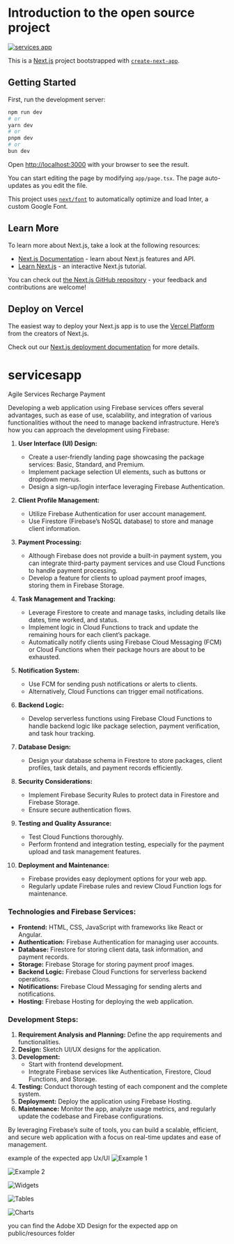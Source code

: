 # Introduction to the open source project

[![services app](https://videoapi-muybridge.vimeocdn.com/animated-thumbnails/image/f7aa6e48-9ab8-4515-a1a4-cc2133743182.gif?ClientID=vimeo-core-prod&Date=1706116148&Signature=3104f414d60e967b711c75dcaacee910fc00552c)](https://vimeo.com/906047438)


This is a [Next.js](https://nextjs.org/) project bootstrapped with [`create-next-app`](https://github.com/vercel/next.js/tree/canary/packages/create-next-app).

## Getting Started

First, run the development server:

```bash
npm run dev
# or
yarn dev
# or
pnpm dev
# or
bun dev
```

Open [http://localhost:3000](http://localhost:3000) with your browser to see the result.

You can start editing the page by modifying `app/page.tsx`. The page auto-updates as you edit the file.

This project uses [`next/font`](https://nextjs.org/docs/basic-features/font-optimization) to automatically optimize and load Inter, a custom Google Font.

## Learn More

To learn more about Next.js, take a look at the following resources:

- [Next.js Documentation](https://nextjs.org/docs) - learn about Next.js features and API.
- [Learn Next.js](https://nextjs.org/learn) - an interactive Next.js tutorial.

You can check out [the Next.js GitHub repository](https://github.com/vercel/next.js/) - your feedback and contributions are welcome!

## Deploy on Vercel

The easiest way to deploy your Next.js app is to use the [Vercel Platform](https://vercel.com/new?utm_medium=default-template&filter=next.js&utm_source=create-next-app&utm_campaign=create-next-app-readme) from the creators of Next.js.

Check out our [Next.js deployment documentation](https://nextjs.org/docs/deployment) for more details.


# servicesapp
Agile Services Recharge Payment

Developing a web application using Firebase services offers several advantages, such as ease of use, scalability, and integration of various functionalities without the need to manage backend infrastructure. Here’s how you can approach the development using Firebase:

1. **User Interface (UI) Design:**
   - Create a user-friendly landing page showcasing the package services: Basic, Standard, and Premium.
   - Implement package selection UI elements, such as buttons or dropdown menus.
   - Design a sign-up/login interface leveraging Firebase Authentication.

2. **Client Profile Management:**
   - Utilize Firebase Authentication for user account management.
   - Use Firestore (Firebase’s NoSQL database) to store and manage client information.

3. **Payment Processing:**
   - Although Firebase does not provide a built-in payment system, you can integrate third-party payment services and use Cloud Functions to handle payment processing.
   - Develop a feature for clients to upload payment proof images, storing them in Firebase Storage.

4. **Task Management and Tracking:**
   - Leverage Firestore to create and manage tasks, including details like dates, time worked, and status.
   - Implement logic in Cloud Functions to track and update the remaining hours for each client’s package.
   - Automatically notify clients using Firebase Cloud Messaging (FCM) or Cloud Functions when their package hours are about to be exhausted.

5. **Notification System:**
   - Use FCM for sending push notifications or alerts to clients.
   - Alternatively, Cloud Functions can trigger email notifications.

6. **Backend Logic:**
   - Develop serverless functions using Firebase Cloud Functions to handle backend logic like package selection, payment verification, and task hour tracking.

7. **Database Design:**
   - Design your database schema in Firestore to store packages, client profiles, task details, and payment records efficiently.

8. **Security Considerations:**
   - Implement Firebase Security Rules to protect data in Firestore and Firebase Storage.
   - Ensure secure authentication flows.

9. **Testing and Quality Assurance:**
   - Test Cloud Functions thoroughly.
   - Perform frontend and integration testing, especially for the payment upload and task management features.

10. **Deployment and Maintenance:**
    - Firebase provides easy deployment options for your web app.
    - Regularly update Firebase rules and review Cloud Function logs for maintenance.

### Technologies and Firebase Services:

- **Frontend:** HTML, CSS, JavaScript with frameworks like React or Angular.
- **Authentication:** Firebase Authentication for managing user accounts.
- **Database:** Firestore for storing client data, task information, and payment records.
- **Storage:** Firebase Storage for storing payment proof images.
- **Backend Logic:** Firebase Cloud Functions for serverless backend operations.
- **Notifications:** Firebase Cloud Messaging for sending alerts and notifications.
- **Hosting:** Firebase Hosting for deploying the web application.

### Development Steps:

1. **Requirement Analysis and Planning:** Define the app requirements and functionalities.
2. **Design:** Sketch UI/UX designs for the application.
3. **Development:**
   - Start with frontend development.
   - Integrate Firebase services like Authentication, Firestore, Cloud Functions, and Storage.
4. **Testing:** Conduct thorough testing of each component and the complete system.
5. **Deployment:** Deploy the application using Firebase Hosting.
6. **Maintenance:** Monitor the app, analyze usage metrics, and regularly update the codebase and Firebase configurations.

By leveraging Firebase’s suite of tools, you can build a scalable, efficient, and secure web application with a focus on real-time updates and ease of management.

example of the expected app Ux/UI
![Example 1](https://github.com/FadiZahhar/servicesapp/assets/8089881/7f416452-de20-40e0-8419-5755fc5ce7b5)

![Example 2](https://github.com/FadiZahhar/servicesapp/assets/8089881/237137f0-ab73-4aaa-a148-8abf248e82ac)

![Widgets](https://github.com/FadiZahhar/servicesapp/assets/8089881/98ab5b0f-797a-47a2-be6e-a98527af1e46)

![Tables](https://github.com/FadiZahhar/servicesapp/assets/8089881/c2913efb-47cc-4bed-95f4-28d47861838f)

![Charts](https://github.com/FadiZahhar/servicesapp/assets/8089881/45d98e57-399f-4ede-b378-052508a7b863)

you can find the Adobe XD Design for the expected app on public/resources folder

